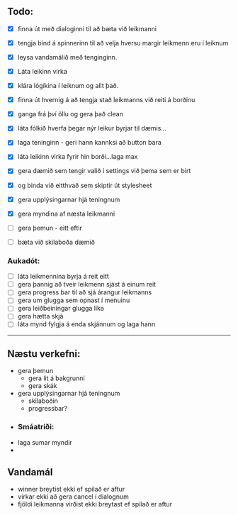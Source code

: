 
## Todo:

 - [x] finna út með dialoginni til að bæta við leikmanni  
 - [x] tengja bind á spinnerinn til að velja hversu margir leikmenn eru í leiknum  
 - [x] leysa vandamálið með tenginginn.  
 - [x] Láta leikinn virka  
 - [x] klára lógíkina í leiknum og allt það.
 - [x] finna út hvernig á að tengja stað leikmanns við reiti á borðinu  
 - [x] ganga frá því öllu og gera það clean  
 - [x] láta fólkið hverfa þegar nýr leikur byrjar til dæmis...  
 - [x] laga teninginn - geri hann kannksi að button bara
 - [x] láta leikinn virka fyrir hin borði...laga max
 - [x] gera dæmið sem tengir valið í settings við þema sem er birt
 - [x] og binda við eitthvað sem skiptir út stylesheet
 - [x] gera upplýsingarnar hjá teningnum
 - [x] gera myndina af næsta leikmanni


 - [ ] gera þemun - eitt eftir  

 - [ ] bæta við skilaboða dæmið

### Aukadót:
 - [ ] láta leikmennina byrja á reit eitt
 - [ ] gera þannig að tveir leikmenn sjást á einum reit
 - [ ] gera progress bar til að sjá árangur leikmanns  
 - [ ] gera um glugga sem opnast í menuinu  
 - [ ] gera leiðbeiningar glugga líka  
 - [ ] gera hætta skjá  
 - [ ] láta mynd fylgja á enda skjánnum og laga hann  

---

## Næstu verkefni:
 - gera þemun
   - gera lit á bakgrunni
   - gera skák
 - gera upplýsingarnar hjá teningnum
   - skilaboðin
   - progressbar?
 - ### Smáatriði:
 - laga sumar myndir
 - 

## Vandamál

- winner breytist ekki ef spilað er aftur
- virkar ekki að gera cancel í dialognum
- fjöldi leikmanna virðist ekki breytast ef spilað er aftur
